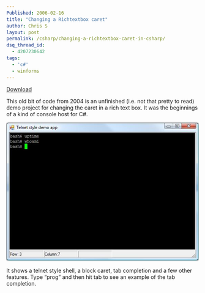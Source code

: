 ```yaml
---
Published: 2006-02-16
title: "Changing a Richtextbox caret"
author: Chris S
layout: post
permalink: /csharp/changing-a-richtextbox-caret-in-csharp/
dsq_thread_id:
  - 4207230642
tags:
  - 'c#'
  - winforms
---
```

[Download][1]

This old bit of code from 2004 is an unfinished (i.e. not that pretty to read) demo project for changing the caret in a rich text box. It was the beginnings of a kind of console host for C#.

<!--more-->

![RTB screenshot][2]

It shows a telnet style shell, a block caret, tab completion and a few other features. Type &#8220;prog&#8221; and then hit tab to see an example of the tab completion.

 [1]: /wp-content/uploads/2013/02/richtextboxcaretexample.zip
 [2]: /wp-content/uploads/2006/02/rtbcaret.jpg